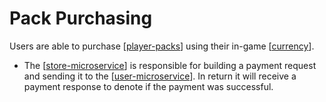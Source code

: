 # Pack Purchasing

Users are able to purchase [[player-packs]] using their in-game [[currency]].

- The [[store-microservice]] is responsible for building a payment request and sending it to the [[user-microservice]]. In return it will receive a payment response to denote if the payment was successful.

[//begin]: # "Autogenerated link references for markdown compatibility"
[store]: store "Store"
[user]: user "User"
[user-microservice]: user-microservice "User Microservice"
[store-microservice]: store-microservice "Store Microservice"
[player-packs]: player-packs "Player Packs"
[currency]: currency "Currency"
[//end]: # "Autogenerated link references"